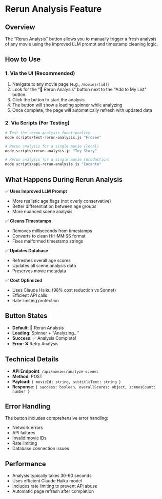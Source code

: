 # Rerun Analysis Feature

## Overview
The "Rerun Analysis" button allows you to manually trigger a fresh analysis of any movie using the improved LLM prompt and timestamp cleaning logic.

## How to Use

### 1. Via the UI (Recommended)
1. Navigate to any movie page (e.g., `/movies/[id]`)
2. Look for the "🔄 Rerun Analysis" button next to the "Add to My List" button
3. Click the button to start the analysis
4. The button will show a loading spinner while analyzing
5. Once complete, the page will automatically refresh with updated data

### 2. Via Scripts (For Testing)
```bash
# Test the rerun analysis functionality
node scripts/test-rerun-analysis.js "Frozen"

# Rerun analysis for a single movie (local)
node scripts/rerun-analysis.js "Toy Story"

# Rerun analysis for a single movie (production)
node scripts/api-rerun-analysis.js "Encanto"
```

## What Happens During Rerun Analysis

✅ **Uses Improved LLM Prompt**
- More realistic age flags (not overly conservative)
- Better differentiation between age groups
- More nuanced scene analysis

✅ **Cleans Timestamps**
- Removes milliseconds from timestamps
- Converts to clean HH:MM:SS format
- Fixes malformed timestamp strings

✅ **Updates Database**
- Refreshes overall age scores
- Updates all scene analysis data
- Preserves movie metadata

✅ **Cost Optimized**
- Uses Claude Haiku (98% cost reduction vs Sonnet)
- Efficient API calls
- Rate limiting protection

## Button States

- **Default**: 🔄 Rerun Analysis
- **Loading**: Spinner + "Analyzing..."
- **Success**: ✅ Analysis Complete!
- **Error**: ❌ Retry Analysis

## Technical Details

- **API Endpoint**: `/api/movies/analyze-scenes`
- **Method**: POST
- **Payload**: `{ movieId: string, subtitleText: string }`
- **Response**: `{ success: boolean, overallScores: object, scenesCount: number }`

## Error Handling

The button includes comprehensive error handling:
- Network errors
- API failures
- Invalid movie IDs
- Rate limiting
- Database connection issues

## Performance

- Analysis typically takes 30-60 seconds
- Uses efficient Claude Haiku model
- Includes rate limiting to prevent API abuse
- Automatic page refresh after completion
